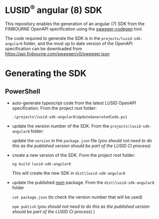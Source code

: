# LUSID<sup>®</sup> angular (8) SDK

This repository enables the generation of an angular (7) SDK from the FINBOURNE OpenAPI specification using the [swagger-codegen](https://github.com/swagger-api/swagger-codegen) tool.

The code required to generate the SDK is in the `projects/lusid-sdk-angular8` folder, and the most up to date version of the OpenAPI specification can be downloaded from https://api.finbourne.com/swagger/v0/swagger.json

# Generating the SDK

## PowerShell

* auto-generate typescript code from the latest LUSID OpenAPI specification. From the project root folder:

    `.\projects\lusid-sdk-angular8\UpdateGeneratedCode.ps1`

* update the version number of the SDK. From the `projects\lusid-sdk-angular8` folder:

    update the `version` in the `package.json` file (*_you should not need to do this as the published version should be part of the LUSID CI process_*)

* create a new version of the SDK. From the project root folder:

    `ng build lusid-sdk-angular8`

    This will create the new SDK in `dist\lusid-sdk-angular8`

* update the published [npm](https://preview.npmjs.com/package/@finbourne/lusid-sdk-angular8) package. From the `dist\lusid-sdk-angular8` folder 

    `cat package.json` (to check the version number that will be used)

    `npm publish` (*_you should not need to do this as the published version should be part of the LUSID CI process_*)
)

